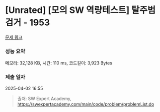# [Unrated] [모의 SW 역량테스트] 탈주범 검거 - 1953 

[문제 링크](https://swexpertacademy.com/main/code/problem/problemDetail.do?contestProbId=AV5PpLlKAQ4DFAUq) 

### 성능 요약

메모리: 32,128 KB, 시간: 110 ms, 코드길이: 3,923 Bytes

### 제출 일자

2025-04-02 16:55



> 출처: SW Expert Academy, https://swexpertacademy.com/main/code/problem/problemList.do